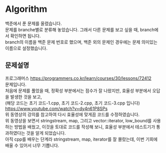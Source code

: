# Algorithm
백준에서 푼 문제를 올렸습니다.         
문제를 branche별로 분류해 놓았습니다.
그래서 다른 문제를 보고 싶을 때, branch에서 확인하면 됩니다.           
branch의 이름을 백준 문제 번호로 했으며, 백준 외의 문제인 경우에는 문제 의미있는 이름으로 설정했습니다.      

문제설명      
-----------------------------------------------------------------------------               
프로그래머스 https://programmers.co.kr/learn/courses/30/lessons/72412     
문제입니다.    
처음에 문제를 풀었을 때, 정확성 부분에서는 점수가 잘 나왔지만, 효율성 부분에서 오답을 발생한 것을 보고,       
(해당 코드는 초기 코드-1.cpp, 초기 코드-2.cpp, 초기 코드-3.cpp 입니다)             
https://www.youtube.com/watch?v=dy4n61P8SPs  
위 동영상의 강의를 참고하여 다시 효율성에 맞게끔 코드를 수정하였습니다.         
위 동영상을 보면서 stringstream, map, 그리고 vector::iterator, low_bound를 사용하는 방법을 배웠고,
이것을 토대로 코드를 작성해 보니, 효율성 부분에서 테스트기가 통과하였다는 것을 알게 되었습니다.          
아직 cpp를 배우는 단계라 stringstream, map, iterator를 잘 몰랐는데, 이번 기회에 배울 수 있어서 너무 기쁩니다.           
